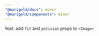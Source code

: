 ```yaml
---
"@marigold/docs": minor
"@marigold/components": minor
---
```


feat: add `fit` and `potision` props to `<Image>`
